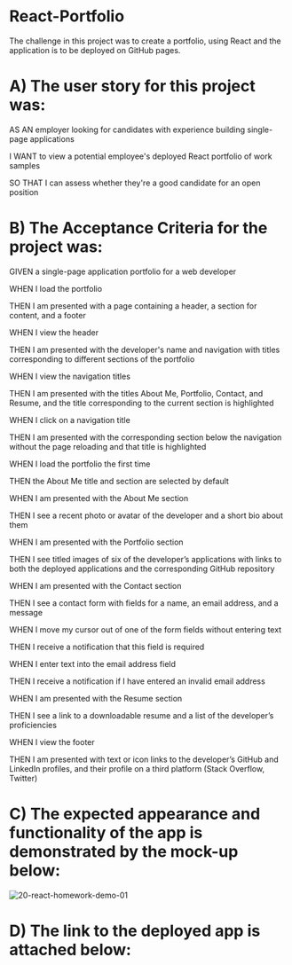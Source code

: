 # React-Portfolio

The challenge in this project was to create a portfolio, using React and the application is to be deployed on GitHub pages.

# A) The user story for this project was:

AS AN employer looking for candidates with experience building single-page applications

I WANT to view a potential employee's deployed React portfolio of work samples

SO THAT I can assess whether they're a good candidate for an open position

# B) The Acceptance Criteria for the project was:

GIVEN a single-page application portfolio for a web developer

WHEN I load the portfolio

THEN I am presented with a page containing a header, a section for content, and a footer

WHEN I view the header

THEN I am presented with the developer's name and navigation with titles corresponding to different sections of the portfolio

WHEN I view the navigation titles

THEN I am presented with the titles About Me, Portfolio, Contact, and Resume, and the title corresponding to the current section is highlighted

WHEN I click on a navigation title

THEN I am presented with the corresponding section below the navigation without the page reloading and that title is highlighted

WHEN I load the portfolio the first time

THEN the About Me title and section are selected by default

WHEN I am presented with the About Me section

THEN I see a recent photo or avatar of the developer and a short bio about them

WHEN I am presented with the Portfolio section

THEN I see titled images of six of the developer’s applications with links to both the deployed applications and the corresponding GitHub repository

WHEN I am presented with the Contact section

THEN I see a contact form with fields for a name, an email address, and a message

WHEN I move my cursor out of one of the form fields without entering text

THEN I receive a notification that this field is required

WHEN I enter text into the email address field

THEN I receive a notification if I have entered an invalid email address

WHEN I am presented with the Resume section

THEN I see a link to a downloadable resume and a list of the developer’s proficiencies

WHEN I view the footer

THEN I am presented with text or icon links to the developer’s GitHub and LinkedIn profiles, and their profile on a third platform (Stack Overflow, Twitter)

# C) The expected appearance and functionality of the app is demonstrated by the mock-up below:

![20-react-homework-demo-01](https://user-images.githubusercontent.com/108309963/207438394-92348b1f-f04c-4322-a412-6b6ea9fbf8d2.gif)

# D) The link to the deployed app is attached below:


